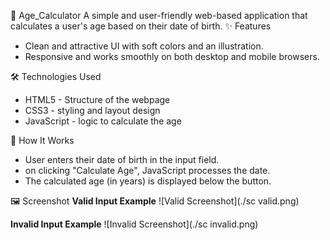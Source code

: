 🧮 Age_Calculator
    A simple and user-friendly web-based application that calculates a user's age based on their date of birth.
✨ Features
- Clean and attractive UI with soft colors and an illustration.
- Responsive and works smoothly on both desktop and mobile browsers.

🛠️ Technologies Used
 - HTML5 - Structure of the webpage
 - CSS3 - styling and layout design
 - JavaScript - logic to calculate the age

🚀 How It Works
 - User enters their date of birth in the input field.
 - on clicking "Calculate Age", JavaScript processes the date.
 - The calculated age (in years) is displayed below the button.

🖼️ Screenshot
**Valid Input Example**
![Valid Screenshot](./sc valid.png)

**Invalid Input Example**
![Invalid Screenshot](./sc invalid.png)


